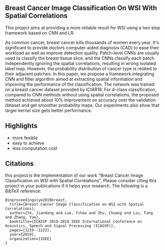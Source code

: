 ## Breast Cancer Image Classification On WSI With Spatial Correlations

This project aims at providing a more reliable result for WSI using a two step framework based on CNN and LR.

As common cancer, breast cancer kills thousands of women every year.
It's significant to provide doctors computer-aided diagnosis (CAD) to ease their workload as well as improve detection quality. Patch-level CNNs are usually used to classify the breast tissue slice, and the CNNs classify each patch independently ignoring the spatial correlations, resulting in wrong isolated label map. However, the probability distribution of cancer type is related to their adjacent patches. In this paper, we propose a framework integrating CNN and filter algorithm aimed at extracting spatial information and improving the performance of the classification. The network was trained on a breast cancer dataset provided by ICIAR18. For 4-class classification, compared to CNN methods without using spatial correlations, the proposed method achieved about 10\% improvement on accuracy over the validation dataset and get smoother probability maps. Our experiments also show that larger kernel size gets better performance.

## Highlights

- more fexible
- easy to achieve
- less computation cost

## Citations

this project is the implementation of our work "Breast Cancer Image Classification on WSI with Spatial Correlations",  Please consider citing this project in your publications if it helps your research. The following is a BibTeX reference:

```
@inproceedings{ye2019breast,
  title={Breast Cancer Image Classification on WSI with Spatial Correlations},
  author={Ye, Jiandong and Luo, Yihao and Zhu, Chuang and Liu, Fang and Zhang, Yue},
  booktitle={ICASSP 2019-2019 IEEE International Conference on Acoustics, Speech and Signal Processing (ICASSP)},
  pages={1219--1223},
  year={2019},
  organization={IEEE}
}
```
